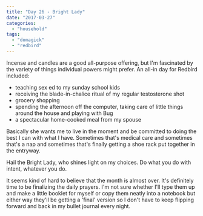 ```yaml
---
title: "Day 26 - Bright Lady"
date: "2017-03-27"
categories: 
  - "household"
tags: 
  - "domagick"
  - "redbird"
---
```


Incense and candles are a good all-purpose offering, but I'm fascinated by the variety of things individual powers might prefer. An all-in day for Redbird included:

- teaching sex ed to my sunday school kids
- receiving the blade-in-chalice ritual of my regular testosterone shot
- grocery shopping
- spending the afternoon off the computer, taking care of little things around the house and playing with Bug
- a spectacular home-cooked meal from my spouse

Basically she wants me to live in the moment and be committed to doing the best I can with what I have. Sometimes that's medical care and sometimes that's a nap and sometimes that's finally getting a shoe rack put together in the entryway.

Hail the Bright Lady, who shines light on my choices. Do what you do with intent, whatever you do.

It seems kind of hard to believe that the month is almost over. It's definitely time to be finalizing the daily prayers. I'm not sure whether I'll type them up and make a little booklet for myself or copy them neatly into a notebook but either way they'll be getting a 'final' version so I don't have to keep flipping forward and back in my bullet journal every night.
